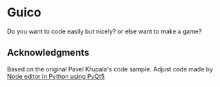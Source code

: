 # Guico
Do you want to code easily but nicely?
or else want to make a game?

## Acknowledgments
Based on the original Pavel Křupala's  code sample.
Adjust code made by [Node editor in Python using PyQt5](https://gitlab.com/pavel.krupala/pyqt-node-editor-tutorials)
